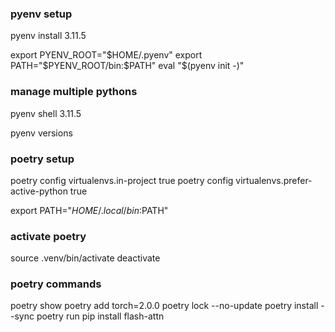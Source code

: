 ### pyenv setup
pyenv install 3.11.5

export PYENV_ROOT="$HOME/.pyenv" export PATH="$PYENV_ROOT/bin:$PATH" eval "$(pyenv init -)"

### manage multiple pythons
pyenv shell 3.11.5

pyenv versions

### poetry setup
poetry config virtualenvs.in-project true
poetry config virtualenvs.prefer-active-python true

export PATH="$HOME/.local/bin:$PATH"

### activate poetry
source .venv/bin/activate 
deactivate

### poetry commands
poetry show
poetry add torch=2.0.0
poetry lock --no-update
poetry install --sync
poetry run pip install flash-attn
